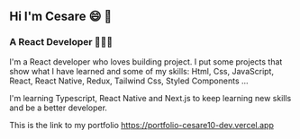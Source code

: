 ## Hi I'm Cesare 😄 👋
### A React Developer 👨🏻‍💻

I'm a React developer who loves building project. I put some projects that show what I have learned and some of my skills: 
Html, Css, JavaScript, React, React Native, Redux, Tailwind Css, Styled Components ...

I'm learning Typescript, React Native and Next.js to keep learning new skills and be a better developer. 

This is the link to my portfolio https://portfolio-cesare10-dev.vercel.app

<!--
**Cesare10-dev/Cesare10-dev** is a ✨ _special_ ✨ repository because its `README.md` (this file) appears on your GitHub profile.

Here are some ideas to get you started:

- 🔭 I’m currently working on ...
- 🌱 I’m currently learning ...
- 👯 I’m looking to collaborate on ...
- 🤔 I’m looking for help with ...
- 💬 Ask me about ...
- 📫 How to reach me: ...
- 😄 Pronouns: ...
- ⚡ Fun fact: ...
-->
